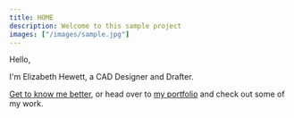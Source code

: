 ```yaml
---
title: HOME
description: Welcome to this sample project
images: ["/images/sample.jpg"]
---
```


Hello,

I'm Elizabeth Hewett, a CAD Designer and Drafter.

[Get to know me better](/about "Get to know me better"), or head over to [my portfolio](/portfolio
"my portfolio") and check out some of my work.